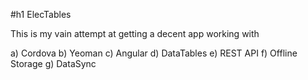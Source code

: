 #h1 ElecTables

This is my vain attempt at getting a decent app working with

a) Cordova
b) Yeoman
c) Angular
d) DataTables
e) REST API
f) Offline Storage
g) DataSync
